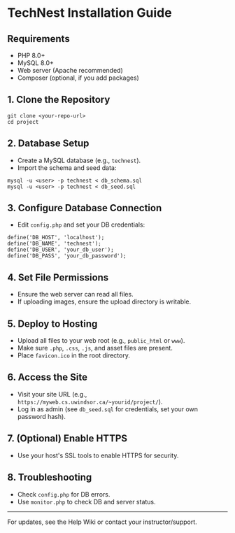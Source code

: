 # TechNest Installation Guide

## Requirements
- PHP 8.0+
- MySQL 8.0+
- Web server (Apache recommended)
- Composer (optional, if you add packages)

## 1. Clone the Repository
```
git clone <your-repo-url>
cd project
```

## 2. Database Setup
- Create a MySQL database (e.g., `technest`).
- Import the schema and seed data:
```
mysql -u <user> -p technest < db_schema.sql
mysql -u <user> -p technest < db_seed.sql
```

## 3. Configure Database Connection
- Edit `config.php` and set your DB credentials:
```
define('DB_HOST', 'localhost');
define('DB_NAME', 'technest');
define('DB_USER', 'your_db_user');
define('DB_PASS', 'your_db_password');
```

## 4. Set File Permissions
- Ensure the web server can read all files.
- If uploading images, ensure the upload directory is writable.

## 5. Deploy to Hosting
- Upload all files to your web root (e.g., `public_html` or `www`).
- Make sure `.php`, `.css`, `.js`, and asset files are present.
- Place `favicon.ico` in the root directory.

## 6. Access the Site
- Visit your site URL (e.g., `https://myweb.cs.uwindsor.ca/~yourid/project/`).
- Log in as admin (see `db_seed.sql` for credentials, set your own password hash).

## 7. (Optional) Enable HTTPS
- Use your host's SSL tools to enable HTTPS for security.

## 8. Troubleshooting
- Check `config.php` for DB errors.
- Use `monitor.php` to check DB and server status.

---
For updates, see the Help Wiki or contact your instructor/support. 